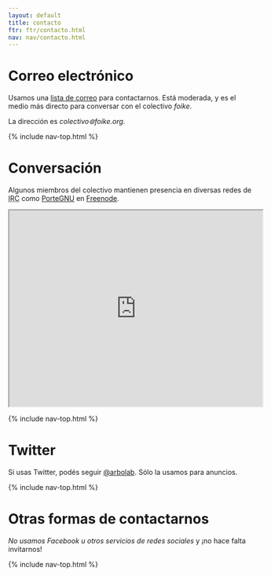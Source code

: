 ```yaml
---
layout: default
title: contacto
ftr: ftr/contacto.html
nav: nav/contacto.html
---
```


# <a name="email"></a>Correo electrónico

Usamos una [lista de correo](https://lists.riseup.net/www/info/foike)
para contactarnos.  Está moderada, y es el medio más directo para
conversar con el colectivo *foike*.

La dirección es *colectivo⊚foike.org*.

{% include nav-top.html %}

# <a name="chat"></a>Conversación

Algunos miembros del colectivo mantienen presencia en diversas redes
de <acronym title="Internet Relay Chat">IRC</acronym> como 
[PorteGNU](http://webchat.freenode.net?channels=%23PorteGNU&uio=OT10cnVlJjEwPXRydWUmMTE9ODIc6)
en [Freenode](https://irc.freenode.net/).

<iframe src="http://webchat.freenode.net?channels=%23PorteGNU&uio=OT10cnVlJjEwPXRydWUmMTE9ODIc6" 
width="516" height="400" id="freenode"></iframe>

{% include nav-top.html %}

# <a name="twitter"></a>Twitter

Si usas Twitter, podés seguir [@arbolab](https://twitter.com/arbolab).
Sólo la usamos para anuncios.

{% include nav-top.html %}

# <a name="social"></a>Otras formas de contactarnos

*No usamos Facebook u otros servicios de redes sociales*
y ¡no hace falta invitarnos!

{% include nav-top.html %}
